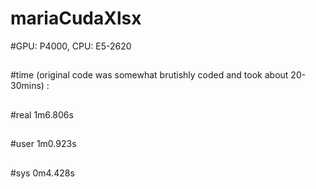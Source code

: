 # mariaCudaXlsx
#GPU: P4000, CPU: E5-2620 
##
#time (original code was somewhat brutishly coded and took about 20-30mins) :
##
#real	1m6.806s
##
#user	1m0.923s
##
#sys	0m4.428s

